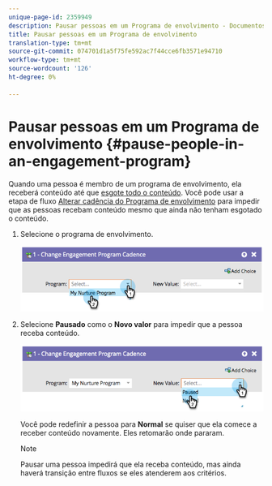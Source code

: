 ```yaml
---
unique-page-id: 2359949
description: Pausar pessoas em um Programa de envolvimento - Documentos do marketing - Documentação do produto
title: Pausar pessoas em um Programa de envolvimento
translation-type: tm+mt
source-git-commit: 074701d1a5f75fe592ac7f44cce6fb3571e94710
workflow-type: tm+mt
source-wordcount: '126'
ht-degree: 0%

---
```



# Pausar pessoas em um Programa de envolvimento {#pause-people-in-an-engagement-program}

Quando uma pessoa é membro de um programa de envolvimento, ela receberá conteúdo até que [esgote todo o conteúdo](people-who-have-exhausted-content.md). Você pode usar a etapa de fluxo [Alterar cadência do Programa de envolvimento](/help/marketo/product-docs/core-marketo-concepts/smart-campaigns/program-flow-actions/change-engagement-program-cadence.md) para impedir que as pessoas recebam conteúdo mesmo que ainda não tenham esgotado o conteúdo.

1. Selecione o programa de envolvimento.

   ![](assets/image2014-9-22-14-3a49-3a27.png)

1. Selecione **Pausado** como o **Novo valor** para impedir que a pessoa receba conteúdo.

   ![](assets/image2014-9-22-14-3a49-3a31.png)

   Você pode redefinir a pessoa para **Normal** se quiser que ela comece a receber conteúdo novamente. Eles retomarão onde pararam.

   >[!NOTE]
   >
   >Pausar uma pessoa impedirá que ela receba conteúdo, mas ainda haverá transição entre fluxos se eles atenderem aos critérios.
